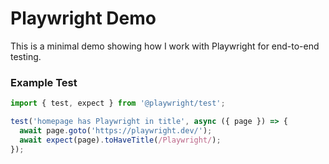 # Playwright Demo

This is a minimal demo showing how I work with Playwright for end-to-end testing.

### Example Test

```ts
import { test, expect } from '@playwright/test';

test('homepage has Playwright in title', async ({ page }) => {
  await page.goto('https://playwright.dev/');
  await expect(page).toHaveTitle(/Playwright/);
});
